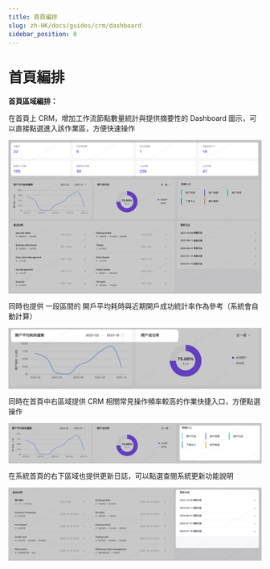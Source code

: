 ```yaml
---
title: 首頁編排
slug: zh-HK/docs/guides/crm/dashboard
sidebar_position: 0
---
```



# 首頁編排

**首頁區域編排：**

在首頁上 CRM，增加工作流節點數量統計與提供摘要性的 Dashboard 圖示，可以直接點選進入該作業區，方便快速操作

<img src="./assets/XL1Jb476NoHlUlx6Qu3cRKh9nFc.png" src-width="2494" src-height="1508" align="center"/>

同時也提供 一段區間的 開戶平均耗時與近期開戶成功統計率作為參考（系統會自動計算）

<img src="./assets/RJrJbRicso85NVxYpBXcj4fJnEo.png" src-width="1660" src-height="400" align="center"/>

同時在首頁中右區域提供 CRM 相關常見操作頻率較高的作業快捷入口，方便點選操作

<img src="./assets/Y75ObsRDvox5eQx9O50c2t8unwb.png" src-width="2462" src-height="394" align="center"/>

在系統首頁的右下區域也提供更新日誌，可以點選查閱系統更新功能說明

<img src="./assets/TC84b1Ud5o9zS9xeCkTcrJH5njf.png" src-width="2492" src-height="716" align="center"/>

